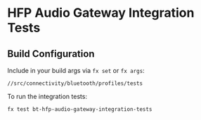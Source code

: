 # HFP Audio Gateway Integration Tests

## Build Configuration

Include in your build args via `fx set` or `fx args`:

`//src/connectivity/bluetooth/profiles/tests`

To run the integration tests:

`fx test bt-hfp-audio-gateway-integration-tests`
